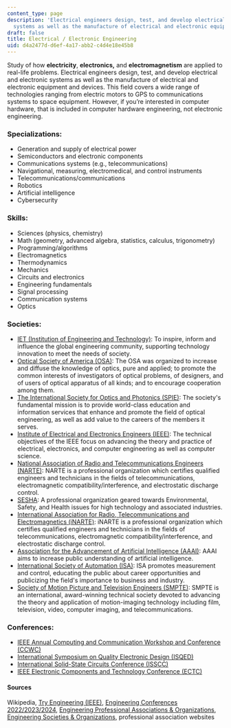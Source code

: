 ```yaml
---
content_type: page
description: 'Electrical engineers design, test, and develop electrical and electronic
  systems as well as the manufacture of electrical and electronic equipment and devices. '
draft: false
title: Electrical / Electronic Engineering
uid: d4a2477d-d6ef-4a17-abb2-c4d4e18e45b8
---
```

Study of how **electricity**, **electronics,** and **electromagnetism** are applied to real-life problems. Electrical engineers design, test, and develop electrical and electronic systems as well as the manufacture of electrical and electronic equipment and devices. This field covers a wide range of technologies ranging from electric motors to GPS to communications systems to space equipment. However, if you’re interested in computer hardware, that is included in computer hardware engineering, not electronic engineering.

### Specializations:

- Generation and supply of electrical power
- Semiconductors and electronic components
- Communications systems (e.g., telecommunications)
- Navigational, measuring, electromedical, and control instruments
- Telecommunications/communications
- Robotics
- Artificial intelligence
- Cybersecurity

### Skills:

- Sciences (physics, chemistry)
- Math (geometry, advanced algebra, statistics, calculus, trigonometry)
- Programming/algorithms
- Electromagnetics
- Thermodynamics
- Mechanics
- Circuits and electronics
- Engineering fundamentals
- Signal processing
- Communication systems
- Optics

### Societies:

- [IET (Institution of Engineering and Technology)](http://www.theiet.org/): To inspire, inform and influence the global engineering community, supporting technology innovation to meet the needs of society.
- [Optical Society of America (OSA)](https://www.osa.org): The OSA was organized to increase and diffuse the knowledge of optics, pure and applied; to promote the common interests of investigators of optical problems, of designers, and of users of optical apparatus of all kinds; and to encourage cooperation among them.
- [The International Society for Optics and Photonics (SPIE)](https://spie.org): The society's fundamental mission is to provide world-class education and information services that enhance and promote the field of optical engineering, as well as add value to the careers of the members it serves.
- [Institute of Electrical and Electronics Engineers (IEEE)](https://www.ieee.org/): The technical objectives of the IEEE focus on advancing the theory and practice of electrical, electronics, and computer engineering as well as computer science.
- [National Association of Radio and Telecommunications Engineers (NARTE)](https://inarte.org/who-we-are/): NARTE is a professional organization which certifies qualified engineers and technicians in the fields of telecommunications, electromagnetic compatibility/interference, and electrostatic discharge control.
- [SESHA](https://sesha.org/): A professional organization geared towards Environmental, Safety, and Health issues for high technology and associated industries.
- [International Association for Radio, Telecommunications and Electromagnetics (iNARTE)](https://inarte.org/who-we-are/): iNARTE is a professional organization which certifies qualified engineers and technicians in the fields of telecommunications, electromagnetic compatibility/interference, and electrostatic discharge control.
- [Association for the Advancement of Artificial Intelligence (AAAI)](https://www.aaai.org): AAAI aims to increase public understanding of artificial intelligence.
- [International Society of Automation (ISA)](https://www.isa.org): ISA promotes measurement and control, educating the public about career opportunities and publicizing the field's importance to business and industry.
- [Society of Motion Picture and Television Engineers (SMPTE)](http://www.smpte.org/): SMPTE is an international, award-winning technical society devoted to advancing the theory and application of motion-imaging technology including film, television, video, computer imaging, and telecommunications.

### Conferences:

- [IEEE Annual Computing and Communication Workshop and Conference (CCWC)](https://ieee-ccwc.org)
- [International Symposium on Quality Electronic Design (ISQED)](https://www.isqed.org/)
- [International Solid-State Circuits Conference (ISSCC)](https://www.isscc.org)
- [IEEE Electronic Components and Technology Conference (ECTC)](http://ectc.net/about/index.cfm)

#### Sources

Wikipedia, [Try Engineering (IEEE)](http://tryengineering.org), [Engineering Conferences 2022/2023/2024](https://conferenceindex.org/conferences/engineering), [Engineering Professional Associations & Organizations](https://jobstars.com/engineering-professional-associations-organizations/), [Engineering Societies & Organizations](https://www.loc.gov/rr/scitech/SciRefGuides/eng-organizations.html), professional association websites